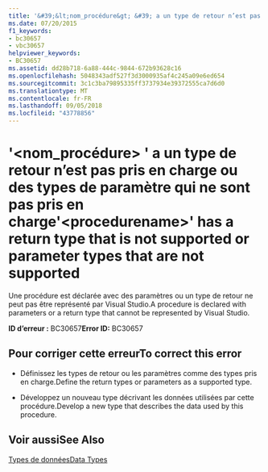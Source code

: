 ```yaml
---
title: '&#39;&lt;nom_procédure&gt; &#39; a un type de retour n’est pas pris en charge ou des types de paramètre qui ne sont pas pris en charge'
ms.date: 07/20/2015
f1_keywords:
- bc30657
- vbc30657
helpviewer_keywords:
- BC30657
ms.assetid: dd28b718-6a88-444c-9844-672b93628c16
ms.openlocfilehash: 5048343adf527f3d3000935af4c245a09e6ed654
ms.sourcegitcommit: 3c1c3ba79895335ff3737934e39372555ca7d6d0
ms.translationtype: MT
ms.contentlocale: fr-FR
ms.lasthandoff: 09/05/2018
ms.locfileid: "43778856"
---
```

# <a name="39ltprocedurenamegt39-has-a-return-type-that-is-not-supported-or-parameter-types-that-are-not-supported"></a><span data-ttu-id="6b135-102">&#39;&lt;nom_procédure&gt; &#39; a un type de retour n’est pas pris en charge ou des types de paramètre qui ne sont pas pris en charge</span><span class="sxs-lookup"><span data-stu-id="6b135-102">&#39;&lt;procedurename&gt;&#39; has a return type that is not supported or parameter types that are not supported</span></span>
<span data-ttu-id="6b135-103">Une procédure est déclarée avec des paramètres ou un type de retour ne peut pas être représenté par Visual Studio.</span><span class="sxs-lookup"><span data-stu-id="6b135-103">A procedure is declared with parameters or a return type that cannot be represented by Visual Studio.</span></span>  
  
 <span data-ttu-id="6b135-104">**ID d’erreur :** BC30657</span><span class="sxs-lookup"><span data-stu-id="6b135-104">**Error ID:** BC30657</span></span>  
  
## <a name="to-correct-this-error"></a><span data-ttu-id="6b135-105">Pour corriger cette erreur</span><span class="sxs-lookup"><span data-stu-id="6b135-105">To correct this error</span></span>  
  
-   <span data-ttu-id="6b135-106">Définissez les types de retour ou les paramètres comme des types pris en charge.</span><span class="sxs-lookup"><span data-stu-id="6b135-106">Define the return types or parameters as a supported type.</span></span>  
  
-   <span data-ttu-id="6b135-107">Développez un nouveau type décrivant les données utilisées par cette procédure.</span><span class="sxs-lookup"><span data-stu-id="6b135-107">Develop a new type that describes the data used by this procedure.</span></span>  
  
## <a name="see-also"></a><span data-ttu-id="6b135-108">Voir aussi</span><span class="sxs-lookup"><span data-stu-id="6b135-108">See Also</span></span>  
 [<span data-ttu-id="6b135-109">Types de données</span><span class="sxs-lookup"><span data-stu-id="6b135-109">Data Types</span></span>](../../visual-basic/language-reference/data-types/index.md)
